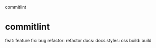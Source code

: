 commitlint

# commitlint

feat: feature
fix: bug
refactor: refactor
docs: docs
styles: css
build: build
